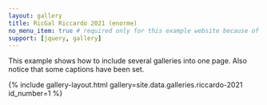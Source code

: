 ```yaml
---
layout: gallery
title: RicGal Riccardo 2021 (enorme)
no_menu_item: true # required only for this example website because of menu construction
support: [jquery, gallery]
---
```


This example shows how to include several galleries into one page. Also notice that some captions have been set.

{% include gallery-layout.html gallery=site.data.galleries.riccardo-2021 id_number=1 %}

